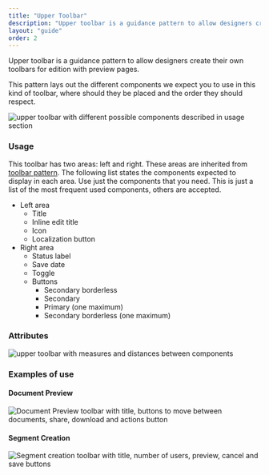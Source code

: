 ```yaml
---
title: "Upper Toolbar"
description: "Upper toolbar is a guidance pattern to allow designers create their own toolbars for edition with preview pages."
layout: "guide"
order: 2
---
```


<div class="page-description">Upper toolbar is a guidance pattern to allow designers create their own toolbars for edition with preview pages.</div>

This pattern lays out the different components we expect you to use in this kind of toolbar, where should they be placed and the order they should respect.

![upper toolbar with different possible components described in usage section](/images/lexicon/ToolbarUpper.jpg)


### Usage

This toolbar has two areas: left and right. These areas are inherited from [toolbar pattern](../toolbar). The following list states the components expected to display in each area. Use just the components that you need. This is just a list of the most frequent used components, others are accepted.

* Left area
    * Title
    * Inline edit title
    * Icon
    * Localization button
* Right area
    * Status label
    * Save date
    * Toggle
    * Buttons
        * Secondary borderless
        * Secondary 
        * Primary (one maximum)
        * Secondary borderless (one maximum)

### Attributes

![upper toolbar with measures and distances between components](/images/lexicon/ToolbarUpperMeasures.jpg)

### Examples of use

#### Document Preview

![Document Preview toolbar with title, buttons to move between documents, share, download and actions button](/images/lexicon/ToolbarUpperDocPreview.jpg)

#### Segment Creation

![Segment creation toolbar with title, number of users, preview, cancel and save buttons ](/images/lexicon/ToolbarUpperSegmentCreation.jpg)